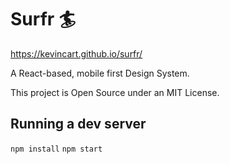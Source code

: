 # Surfr 🏄
https://kevincart.github.io/surfr/

A React-based, mobile first Design System.


This project is Open Source under an MIT License.

## Running a dev server

`npm install`
`npm start`